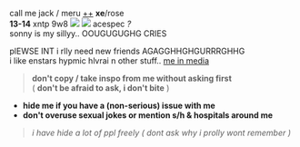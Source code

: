 call me jack / meru [++](https://en.pronouns.page/@gigolo) **xe**/rose  
**13-14** xntp 9w8 ![](https://mikejima.crd.co/assets/images/shadow/08e2be73_original.jpg?v=03449813) ![](https://autism.crd.co/assets/images/gallery04/8d7e9be6_original.jpg?v=aaa3f391) acespec _?_  
sonny is my sillyy.. OOUGUGUGHG CRIES

plEWSE INT i rlly need new friends AGAGGHHGHGURRRGHHG  
i like enstars hypmic hlvrai n other stuff.. [me in media](https://txti.es/lastwish)  

> **don't copy / take inspo from me without asking first**  
> ( **don't be afraid to ask, i don't bite** )

+ **hide me if you have a (non-serious) issue with me**
+ **don't overuse sexual jokes or mention s/h & hospitals around me**  
> *i have hide a lot of ppl freely ( dont ask why i prolly wont remember )*
